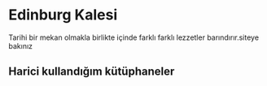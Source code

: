 <h1>Edinburg Kalesi</h1>


Tarihi bir mekan olmakla birlikte içinde farklı farklı lezzetler barındırır.siteye bakınız

<h2>Harici kullandığım kütüphaneler</h2>

